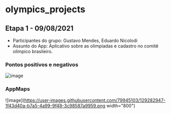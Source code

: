 # olympics_projects

## Etapa 1 - 09/08/2021

- Participantes do grupo: Gustavo Mendes, Eduardo Nicolodi
- Assunto do App: Aplicativo sobre as olimpíadas e cadastro no comitê olímpico brasileiro.

### Pontos positivos e negativos

![image](https://user-images.githubusercontent.com/79945103/129282864-f496c4bc-b9d9-455a-95b4-2138fc6ec588.png)

### AppMaps

![image](https://user-images.githubusercontent.com/79945103/129282947-1f43d40a-b7a5-4a99-9f48-3c98587a9959.png width="800")

